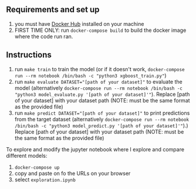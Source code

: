 ## Requirements and set up
1. you must have [Docker Hub](https://hub.docker.com/editions/community/docker-ce-desktop-mac/) installed on your machine 
2. FIRST TIME ONLY: run `docker-compose build` to build the docker image where the code run ran.

## Instructions
1. run `make train` to train the model (or if it doesn't work, `docker-compose run --rm notebook /bin/bash -c "python3 xgboost_train.py"`)
2. run `make evaluate DATASET="[path of your dataset]"` to evaluate the model (alternatively `docker-compose run --rm notebook /bin/bash -c "python3 model_evaluate.py '[path of your dataset]'"`). Replace [path of your dataset] with your dataset path (NOTE: must be the same format as the provided file)
3. run `make predict DATASET="[path of your dataset]"` to print predictions from the target dataset (alternatively `docker-compose run --rm notebook /bin/bash -c "python3 model_predict.py '[path of your dataset]'"`).) Replace [path of your dataset] with your dataset path (NOTE: must be the same format as the provided file)

To explore and modify the jupyter notebook where I explore and compare different models:
1. `docker-compose up`
2. copy and paste on fo the URLs on your browser
3. select `exploration.ipynb`